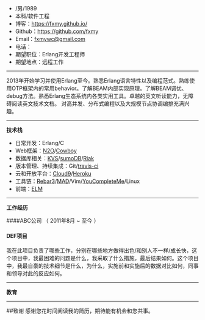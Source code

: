  - /男/1989
 - 本科/软件工程
 - 博客：https://fxmy.github.io/
 - Github：https://github.com/fxmy
 - Email：fxmywc@gmail.com
 - 电话：
 - 期望职位：Erlang开发工程师
 - 期望地点：远程工作

---
2013年开始学习并使用Erlang至今。熟悉Erlang语言特性以及编程范式。熟练使用OTP框架内的常用behavior。了解BEAM内部实现原理。了解BEAM调优、debug方法。熟悉Erlang生态系统内各类实用工具。卓越的英文听读能力，无障碍阅读英文技术文档。
对高并发、分布式编程以及大规模节点协调编排充满兴趣。

---
__技术栈__ 
 - 日常开发：Erlang/C
 - Web框架：[N2O](https://github.com/synrc/n2o)/[Cowboy](https://github.com/ninenines/cowboy)
 - 数据库相关：[KVS](https://github.com/synrc/kvs)/[sumoDB](https://github.com/inaka/sumo_db)/[Riak](http://basho.com/products/)
 - 版本管理、持续集成：Git/[travis-ci](https://travis-ci.org/)
 - 云和开放平台：[Cloud9](https://c9.io/)/[Heroku](https://www.heroku.com/)
 - 工具链：[Rebar3](https://www.rebar3.org/)/[MAD](https://github.com/synrc/mad)/Vim/[YouCompleteMe](https://github.com/Valloric/YouCompleteMe)/Linux
 - 前端：[ELM](http://elm-lang.org/)

---
__工作经历__

####ABC公司 （ 2011年8月 ~ 至今 ）

#### DEF项目 
我在此项目负责了哪些工作，分别在哪些地方做得出色/和别人不一样/成长快，这个项目中，我最困难的问题是什么，我采取了什么措施，最后结果如何。这个项目中，我最自豪的技术细节是什么，为什么，实施前和实施后的数据对比如何，同事和领导对此的反应如何。

---
__教育__

---
##致谢
感谢您花时间阅读我的简历，期待能有机会和您共事。
